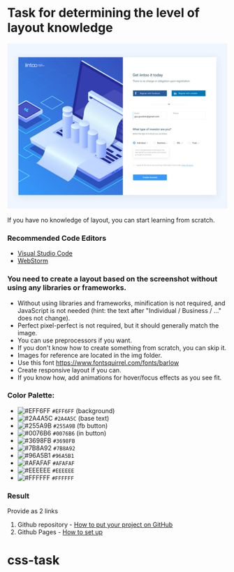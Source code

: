 # Task for determining the level of layout knowledge

![Template](/template.jpg)

If you have no knowledge of layout, you can start learning from scratch.

### Recommended Code Editors
- [Visual Studio Code](https://code.visualstudio.com/)
- [WebStorm](https://www.jetbrains.com/webstorm/)

### You need to create a layout based on the screenshot without using any libraries or frameworks.

- Without using libraries and frameworks, minification is not required, and JavaScript is not needed (hint: the text after "Individual / Business / ..." does not change).
- Perfect pixel-perfect is not required, but it should generally match the image.
- You can use preprocessors if you want.
- If you don't know how to create something from scratch, you can skip it.
- Images for reference are located in the img folder.
- Use this font https://www.fontsquirrel.com/fonts/barlow
- Create responsive layout if you can.
- If you know how, add animations for hover/focus effects as you see fit.

### Color Palette:

- ![#EFF6FF](https://placehold.it/15/EFF6FF/000000?text=+) `#EFF6FF` (background)
- ![#2A4A5C](https://placehold.it/15/2A4A5C/000000?text=+) `#2A4A5C` (base text)
- ![#255A9B](https://placehold.it/15/255A9B/000000?text=+) `#255A9B` (fb button)
- ![#0076B6](https://placehold.it/15/0076B6/000000?text=+) `#0076B6` (in button)
- ![#3698FB](https://placehold.it/15/3698FB/000000?text=+) `#3698FB`
- ![#7B8A92](https://placehold.it/15/7B8A92/000000?text=+) `#7B8A92`
- ![#96A5B1](https://placehold.it/15/96A5B1/000000?text=+) `#96A5B1`
- ![#AFAFAF](https://placehold.it/15/AFAFAF/000000?text=+) `#AFAFAF`
- ![#EEEEEE](https://placehold.it/15/EEEEEE/000000?text=+) `#EEEEEE`
- ![#FFFFFF](https://placehold.it/15/FFFFFF/000000?text=+) `#FFFFFF`

### Result
Provide as 2 links
1) Github repository - [How to put your project on GitHub](https://maxsite.org/page/how-to-put-your-project-on-github-com)
2) Github Pages - [How to set up](https://developer.mozilla.org/ru/docs/Learn/Common_questions/Using_Github_pages)
# css-task
